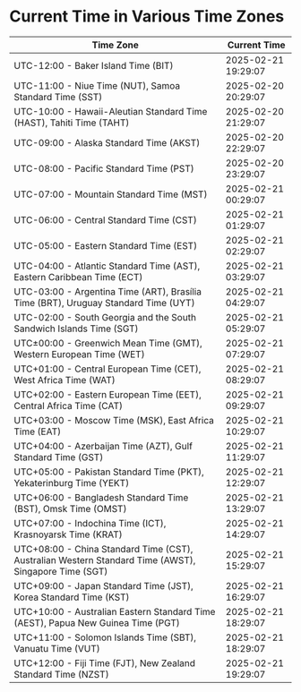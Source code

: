# Current Time in Various Time Zones

| Time Zone | Current Time |
|-----------|--------------|
| UTC-12:00 - Baker Island Time (BIT) | 2025-02-21 19:29:07 |
| UTC-11:00 - Niue Time (NUT), Samoa Standard Time (SST) | 2025-02-20 20:29:07 |
| UTC-10:00 - Hawaii-Aleutian Standard Time (HAST), Tahiti Time (TAHT) | 2025-02-20 21:29:07 |
| UTC-09:00 - Alaska Standard Time (AKST) | 2025-02-20 22:29:07 |
| UTC-08:00 - Pacific Standard Time (PST) | 2025-02-20 23:29:07 |
| UTC-07:00 - Mountain Standard Time (MST) | 2025-02-21 00:29:07 |
| UTC-06:00 - Central Standard Time (CST) | 2025-02-21 01:29:07 |
| UTC-05:00 - Eastern Standard Time (EST) | 2025-02-21 02:29:07 |
| UTC-04:00 - Atlantic Standard Time (AST), Eastern Caribbean Time (ECT) | 2025-02-21 03:29:07 |
| UTC-03:00 - Argentina Time (ART), Brasília Time (BRT), Uruguay Standard Time (UYT) | 2025-02-21 04:29:07 |
| UTC-02:00 - South Georgia and the South Sandwich Islands Time (SGT) | 2025-02-21 05:29:07 |
| UTC±00:00 - Greenwich Mean Time (GMT), Western European Time (WET) | 2025-02-21 07:29:07 |
| UTC+01:00 - Central European Time (CET), West Africa Time (WAT) | 2025-02-21 08:29:07 |
| UTC+02:00 - Eastern European Time (EET), Central Africa Time (CAT) | 2025-02-21 09:29:07 |
| UTC+03:00 - Moscow Time (MSK), East Africa Time (EAT) | 2025-02-21 10:29:07 |
| UTC+04:00 - Azerbaijan Time (AZT), Gulf Standard Time (GST) | 2025-02-21 11:29:07 |
| UTC+05:00 - Pakistan Standard Time (PKT), Yekaterinburg Time (YEKT) | 2025-02-21 12:29:07 |
| UTC+06:00 - Bangladesh Standard Time (BST), Omsk Time (OMST) | 2025-02-21 13:29:07 |
| UTC+07:00 - Indochina Time (ICT), Krasnoyarsk Time (KRAT) | 2025-02-21 14:29:07 |
| UTC+08:00 - China Standard Time (CST), Australian Western Standard Time (AWST), Singapore Time (SGT) | 2025-02-21 15:29:07 |
| UTC+09:00 - Japan Standard Time (JST), Korea Standard Time (KST) | 2025-02-21 16:29:07 |
| UTC+10:00 - Australian Eastern Standard Time (AEST), Papua New Guinea Time (PGT) | 2025-02-21 18:29:07 |
| UTC+11:00 - Solomon Islands Time (SBT), Vanuatu Time (VUT) | 2025-02-21 18:29:07 |
| UTC+12:00 - Fiji Time (FJT), New Zealand Standard Time (NZST) | 2025-02-21 19:29:07 |
